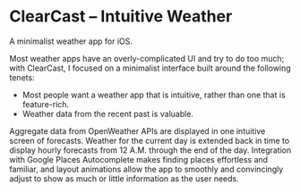 # ClearCast – Intuitive Weather

A minimalist weather app for iOS.

Most weather apps have an overly-complicated UI and try to do too much; with ClearCast, I focused on a minimalist interface built around the following tenets:

- Most people want a weather app that is intuitive, rather than one that is feature-rich.
- Weather data from the recent past is valuable.

Aggregate data from OpenWeather APIs are displayed in one intuitive screen of forecasts.
Weather for the current day is extended back in time to display hourly forecasts from 12 A.M. through the end of the day.
Integration with Google Places Autocomplete makes finding places effortless and familiar,
and layout animations allow the app to smoothly and convincingly adjust to show as much or little information as the user needs.
